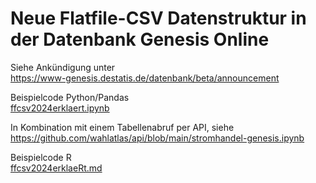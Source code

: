# Neue Flatfile-CSV Datenstruktur in der Datenbank Genesis Online

Siehe Ankündigung unter  
https://www-genesis.destatis.de/datenbank/beta/announcement  

Beispielcode Python/Pandas  
[ffcsv2024erklaert.ipynb](ffcsv2024erklaert.ipynb)

In Kombination mit einem Tabellenabruf per API, siehe  
https://github.com/wahlatlas/api/blob/main/stromhandel-genesis.ipynb
  
Beispielcode R  
[ffcsv2024erklaeRt.md](ffcsv2024erklaeRt.md)
